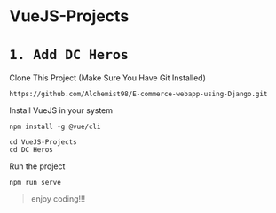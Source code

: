 # VueJS-Projects

# ```1. Add DC Heros```

Clone This Project (Make Sure You Have Git Installed)
```
https://github.com/Alchemist98/E-commerce-webapp-using-Django.git
```

Install VueJS in your system
```
npm install -g @vue/cli
```

```
cd VueJS-Projects
cd DC Heros
```

Run the project
```
npm run serve
```

>enjoy coding!!!



